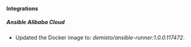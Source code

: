 
#### Integrations

##### Ansible Alibaba Cloud

- Updated the Docker image to: *demisto/ansible-runner:1.0.0.117472*.

